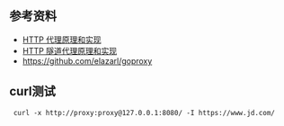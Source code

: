 ## 参考资料
* [HTTP 代理原理和实现](http://cizixs.com/2017/03/21/http-proxy-and-golang-implementation/``)
* [HTTP 隧道代理原理和实现](https://cizixs.com/2017/03/22/http-tunnel-proxy-and-golang-implementation/)
* https://github.com/elazarl/goproxy



## curl测试
```
 curl -x http://proxy:proxy@127.0.0.1:8080/ -I https://www.jd.com/
```